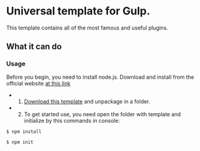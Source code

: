# Universal template for Gulp.
This template contains all of the most famous and useful plugins. 

## What it can do

### Usage
Before you begin, you need to install node.js. Download and install from the official website [at this link](https://nodejs.org/)

* 1) [Download this template]() and unpackage in a folder.

* 2) To get started use, you need open the folder with template and initialize by this commands in console:
```
$ npm install
```
```
$ npm init
```
